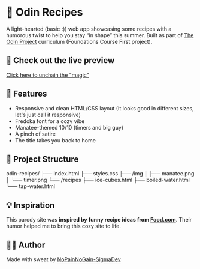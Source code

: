 # 🌴 Odin Recipes

A light-hearted (basic :)) web app showcasing some recipes with a humorous twist to help you stay “in shape” this summer. Built as part of [The Odin Project](https://www.theodinproject.com/lessons/foundations-recipes#project-solution) curriculum (Foundations Course First project).

## 🔗 Check out the live preview
[Click here to unchain the "magic"](https://nopainnogain-sigmadev.github.io/odin-recipes)


## 🌟 Features

- Responsive and clean HTML/CSS layout (It looks good in different
  sizes, let's just call it responsive)
- Fredoka font for a cozy vibe
- Manatee-themed 10/10 (timers and big guy)
- A pinch of satire
- The title takes you back to home

## 📁 Project Structure

odin-recipes/
├── index.html
├── styles.css
├── /img
│ ├── manatee.png
│ └── timer.png
└── /recipes
├── ice-cubes.html
├── boiled-water.html
└── tap-water.html

## 💡 Inspiration

This parody site was **inspired by funny recipe ideas from [Food.com](https://www.food.com/ideas/funny-food-recipes-6352#c-23291)**. Their humor helped me to bring this cozy site to life.

## 🧑‍💻 Author

Made with sweat by [NoPainNoGain-SigmaDev](https://github.com/NoPainNoGain-SigmaDev)
